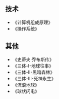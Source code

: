 ## 技术
* 《计算机组成原理》
* 《操作系统》

## 其他

* 《史蒂夫·乔布斯传》
* 《三体-I-地球往事》
* 《三体-II-黑暗森林》
* 《三体-III-死神永生》
* 《流浪地球》
* 《球状闪电》

